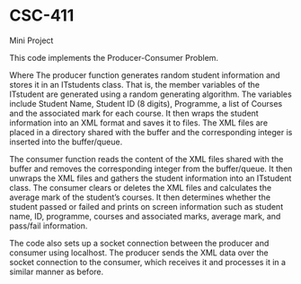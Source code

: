 # CSC-411
Mini Project

This code implements the Producer-Consumer Problem.

Where The producer function generates random student information and stores it in an ITstudents class. That is, the member variables of the ITstudent are generated using a random 
generating algorithm. The variables include Student Name, Student ID (8 digits), Programme, a list of Courses and the associated mark for each course. It then wraps the student information into an XML format and saves it to files. The XML files are placed in a directory shared with the buffer and the corresponding integer is inserted into the buffer/queue.

The consumer function reads the content of the XML files shared with the buffer and removes the corresponding integer from the buffer/queue. It then unwraps the XML files and gathers the student information into an ITstudent class. The consumer clears or deletes the XML files and calculates the average mark of the student’s courses. It then determines whether the student passed or failed and prints on screen information such as student name, ID, programme, courses and associated marks, average mark, and pass/fail information.

The code also sets up a socket connection between the producer and consumer using localhost. The producer sends the XML data over the socket connection to the consumer, which receives it and processes it in a similar manner as before.

